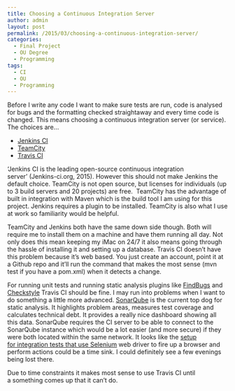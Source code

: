 ```yaml
---
title: Choosing a Continuous Integration Server
author: admin
layout: post
permalink: /2015/03/choosing-a-continuous-integration-server/
categories:
  - Final Project
  - OU Degree
  - Programming
tags:
  - CI
  - OU
  - Programming
---
```

Before I write any code I want to make sure tests are run, code is analysed for bugs and the formatting checked straightaway and every time code is changed. This means choosing a continuous integration server (or service). The choices are&#8230;

  * [Jenkins CI][1]
  * [TeamCity][2]
  * [Travis CI][3]

&#8216;Jenkins CI is the leading open-source continuous integration server&#8217; (Jenkins-ci.org, 2015). However this should not make Jenkins the default choice. TeamCity is not open source, but licenses for individuals (up to 3 build servers and 20 projects) are free.  TeamCity has the advantage of built in integration with Maven which is the build tool I am using for this project. Jenkins requires a plugin to be installed. TeamCity is also what I use at work so familiarity would be helpful.

TeamCity and Jenkins both have the same down side though. Both will require me to install them on a machine and have them running all day. Not only does this mean keeping my iMac on 24/7 it also means going through the hassle of installing it and setting up a database. Travis CI doesn&#8217;t have this problem because it&#8217;s web based. You just create an account, point it at a Github repo and it&#8217;ll run the command that makes the most sense (mvn test if you have a pom.xml) when it detects a change.

For running unit tests and running static analysis plugins like [FindBugs][4] and [Checkstyle][5] Travis CI should be fine. I may run into problems when I want to do something a little more advanced. [SonarQube][6] is the current top dog for static analysis. It highlights problem areas, measures test coverage and calculates technical debt. It provides a really nice dashboard showing all this data. SonarQube requires the CI server to be able to connect to the SonarQube instance which would be a lot easier (and more secure) if they were both located within the same network. It looks like the [setup for integration tests that use Selenium][7] web driver to fire up a browser and perform actions could be a time sink. I could definitely see a few evenings being lost there.

Due to time constraints it makes most sense to use Travis CI until a something comes up that it can&#8217;t do.

 [1]: http://jenkins-ci.org
 [2]: https://www.jetbrains.com/teamcity/
 [3]: http://travis-ci.org/
 [4]: http://findbugs.sourceforge.net
 [5]: http://checkstyle.sourceforge.net
 [6]: http://www.sonarqube.org
 [7]: http://docs.travis-ci.com/user/gui-and-headless-browsers/